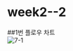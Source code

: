 # week2--2

##1번 플로우 차트
<br>![7-1](https://github.com/user-attachments/assets/bb83614c-e0bb-4eef-b6e2-f817ae5ace0f)
